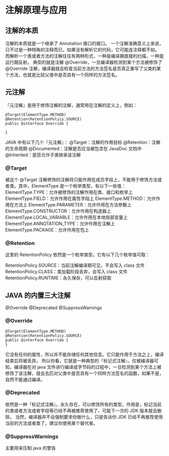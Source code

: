 # 注解原理与应用
## 注解的本质
注解的本质就是一个继承了 Annotation 接口的接口。
一个注解准确意义上来说，只不过是一种特殊的注释而已，如果没有解析它的代码，它可能连注释都不如。
而解析一个类或者方法的注解往往有两种形式，一种是编译期直接的扫描，一种是运行期反射。
典型的就是注解 @Override，一旦编译器检测到某个方法被修饰了 @Override 注解，编译器就会检查当前方法的方法签名是否真正重写了父类的某个方法，也就是比较父类中是否具有一个同样的方法签名。
## 元注解
『元注解』是用于修饰注解的注解，通常用在注解的定义上，例如：
```
@Target(ElementType.METHOD)
@Retention(RetentionPolicy.SOURCE)
public @interface Override {

}
```
JAVA 中有以下几个『元注解』：
@Target：注解的作用目标
@Retention：注解的生命周期
@Documented：注解是否应当被包含在 JavaDoc 文档中
@Inherited：是否允许子类继承该注解

### @Target
被这个 @Target 注解修饰的注解将只能作用在成员字段上，不能用于修饰方法或者类。其中，ElementType 是一个枚举类型，有以下一些值：
ElementType.TYPE：允许被修饰的注解作用在类、接口和枚举上
ElementType.FIELD：允许作用在属性字段上
ElementType.METHOD：允许作用在方法上
ElementType.PARAMETER：允许作用在方法参数上
ElementType.CONSTRUCTOR：允许作用在构造器上
ElementType.LOCAL_VARIABLE：允许作用在本地局部变量上
ElementType.ANNOTATION_TYPE：允许作用在注解上
ElementType.PACKAGE：允许作用在包上

### @Retention
这里的 RetentionPolicy 依然是一个枚举类型，它有以下几个枚举值可取：

RetentionPolicy.SOURCE：当前注解编译期可见，不会写入 class 文件
RetentionPolicy.CLASS：类加载阶段丢弃，会写入 class 文件
RetentionPolicy.RUNTIME：永久保存，可以反射获取

## JAVA 的内置三大注解
@Override
@Deprecated
@SuppressWarnings

### @Override
```
@Target(ElementType.METHOD)
@Retention(RetentionPolicy.SOURCE)
public @interface Override {
}
```
它没有任何的属性，所以并不能存储任何其他信息。它只能作用于方法之上，编译结束后将被丢弃。
所以你看，它就是一种典型的『标记式注解』，仅被编译器可知，编译器在对 java 文件进行编译成字节码的过程中，一旦检测到某个方法上被修饰了该注解，就会去匹对父类中是否具有一个同样方法签名的函数，如果不是，自然不能通过编译。

### @Deprecated
依然是一种『标记式注解』，永久存在，可以修饰所有的类型，作用是，标记当前的类或者方法或者字段等已经不再被推荐使用了，可能下一次的 JDK 版本就会删除。
当然，编译器并不会强制要求你做什么，只是告诉你 JDK 已经不再推荐使用当前的方法或者类了，建议你使用某个替代者。

### @SuppressWarnings
主要用来压制 java 的警告

